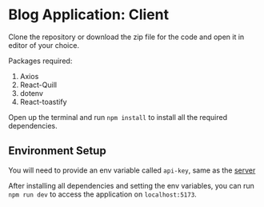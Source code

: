 # Blog Application: Client
Clone the repository or download the zip file for the code and open it in editor of your choice. 

Packages required:
 1. Axios
 2. React-Quill
 3. dotenv
 4. React-toastify

Open up the terminal and run `npm install` to install all the required dependencies.

## Environment Setup
You will need to provide an env variable called `api-key`, same as the [server](https://github.com/KrishangSharma/blog-server)

After installing all dependencies and setting the env variables, you can run `npm run dev` to access the application on `localhost:5173`.
